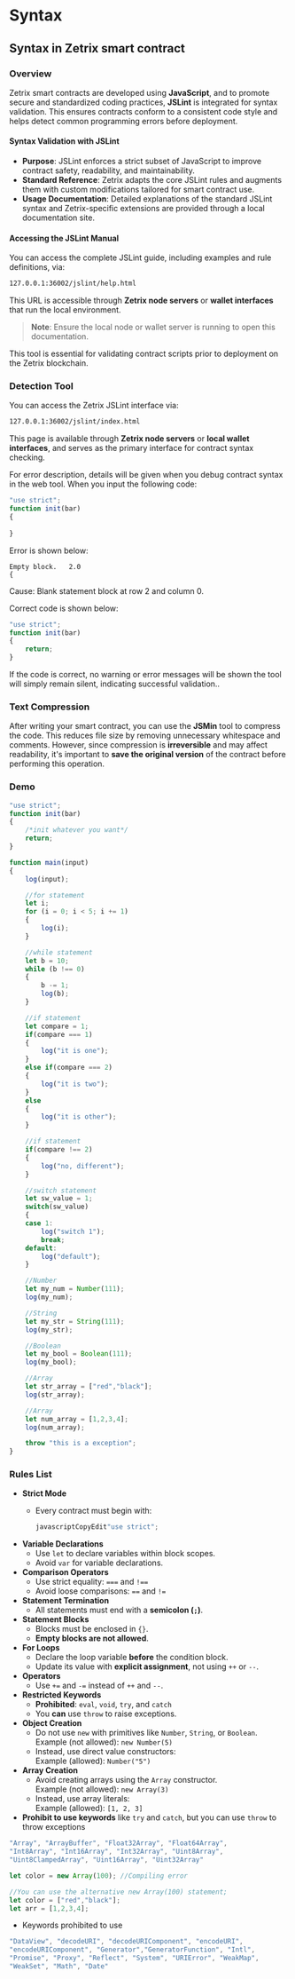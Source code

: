 # Syntax

## Syntax in Zetrix smart contract

### Overview

Zetrix smart contracts are developed using **JavaScript**, and to promote secure and standardized coding practices, **JSLint** is integrated for syntax validation. This ensures contracts conform to a consistent code style and helps detect common programming errors before deployment.

#### **Syntax Validation with JSLint**

* **Purpose**: JSLint enforces a strict subset of JavaScript to improve contract safety, readability, and maintainability.
* **Standard Reference**: Zetrix adapts the core JSLint rules and augments them with custom modifications tailored for smart contract use.
* **Usage Documentation**: Detailed explanations of the standard JSLint syntax and Zetrix-specific extensions are provided through a local documentation site.

#### **Accessing the JSLint Manual**

You can access the complete JSLint guide, including examples and rule definitions, via:

```html
127.0.0.1:36002/jslint/help.html
```

This URL is accessible through **Zetrix node servers** or **wallet interfaces** that run the local environment.

> **Note**: Ensure the local node or wallet server is running to open this documentation.

This tool is essential for validating contract scripts prior to deployment on the Zetrix blockchain.

### Detection Tool

You can access the Zetrix JSLint interface via:

```html
127.0.0.1:36002/jslint/index.html
```

This page is available through **Zetrix node servers** or **local wallet interfaces**, and serves as the primary interface for contract syntax checking.

For error description, details will be given when you debug contract syntax in the web tool. When you input the following code:

```javascript
"use strict";
function init(bar)
{
    
}
```

Error is shown below:

```
Empty block.   2.0
{
```

Cause: Blank statement block at row 2 and column 0.

Correct code is shown below:

```javascript
"use strict";
function init(bar)
{
    return;    
}
```

If the code is correct, no warning or error messages will be shown the tool will simply remain silent, indicating successful validation..

### &#x20;<a href="#text-compression" id="text-compression"></a>

### Text Compression

After writing your smart contract, you can use the **JSMin** tool to compress the code. This reduces file size by removing unnecessary whitespace and comments. However, since compression is **irreversible** and may affect readability, it's important to **save the original version** of the contract before performing this operation.

### &#x20;<a href="#demo" id="demo"></a>

### Demo

```javascript
"use strict";
function init(bar)
{
    /*init whatever you want*/
    return;
}

function main(input) 
{
    log(input);

    //for statement
    let i;
    for (i = 0; i < 5; i += 1) 
    {
        log(i);
    }

    //while statement
    let b = 10;
    while (b !== 0) 
    {
        b -= 1;
        log(b);
    }

    //if statement
    let compare = 1;
    if(compare === 1)
    {
        log("it is one");
    }
    else if(compare === 2)
    {
        log("it is two");
    }
    else
    {
        log("it is other");
    }

    //if statement
    if(compare !== 2)
    {
        log("no, different");
    }

    //switch statement
    let sw_value = 1;
    switch(sw_value)
    {
    case 1:
        log("switch 1");
        break;
    default:
        log("default");
    }

    //Number
    let my_num = Number(111);
    log(my_num);

    //String
    let my_str = String(111);
    log(my_str);

    //Boolean
    let my_bool = Boolean(111);
    log(my_bool);

    //Array
    let str_array = ["red","black"]; 
    log(str_array);

    //Array
    let num_array = [1,2,3,4];
    log(num_array);

    throw "this is a exception";
}
```

### &#x20;<a href="#rules-list" id="rules-list"></a>

### Rules List

* **Strict Mode**
  *   Every contract must begin with:

      ```javascript
      javascriptCopyEdit"use strict";
      ```
* **Variable Declarations**
  * Use `let` to declare variables within block scopes.
  * Avoid `var` for variable declarations.
* **Comparison Operators**
  * Use strict equality: `===` and `!==`
  * Avoid loose comparisons: `==` and `!=`
* **Statement Termination**
  * All statements must end with a **semicolon (`;`)**.
* **Statement Blocks**
  * Blocks must be enclosed in `{}`.
  * **Empty blocks are not allowed**.
* **For Loops**
  * Declare the loop variable **before** the condition block.
  * Update its value with **explicit assignment**, not using `++` or `--`.
* **Operators**
  * Use `+=` and `-=` instead of `++` and `--`.
* **Restricted Keywords**
  * **Prohibited**: `eval`, `void`, `try`, and `catch`
  * You **can** use `throw` to raise exceptions.
* **Object Creation**
  * Do not use `new` with primitives like `Number`, `String`, or `Boolean`.\
    Example (not allowed): `new Number(5)`
  * Instead, use direct value constructors:\
    Example (allowed): `Number("5")`
* **Array Creation**
  * Avoid creating arrays using the `Array` constructor.\
    Example (not allowed): `new Array(3)`
  * Instead, use array literals:\
    Example (allowed): `[1, 2, 3]`
* **Prohibit to use keywords** like `try` and `catch`, but you can use `throw` to throw exceptions

```javascript
"Array", "ArrayBuffer", "Float32Array", "Float64Array", 
"Int8Array", "Int16Array", "Int32Array", "Uint8Array", 
"Uint8ClampedArray", "Uint16Array", "Uint32Array"

let color = new Array(100); //Compiling error

//You can use the alternative new Array(100) statement;
let color = ["red","black"]; 
let arr = [1,2,3,4];
```

* Keywords prohibited to use

```javascript
"DataView", "decodeURI", "decodeURIComponent", "encodeURI", 
"encodeURIComponent", "Generator","GeneratorFunction", "Intl", 
"Promise", "Proxy", "Reflect", "System", "URIError", "WeakMap", 
"WeakSet", "Math", "Date"
```
